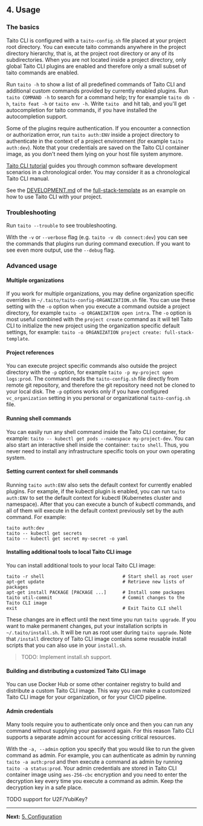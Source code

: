 ## 4. Usage

### The basics

Taito CLI is configured with a `taito-config.sh` file placed at your project root directory. You can execute taito commands anywhere in the project directory hierarchy, that is, at the project root directory or any of its subdirectories. When you are not located inside a project directory, only global Taito CLI plugins are enabled and therefore only a small subset of taito commands are enabled.

Run `taito -h` to show a list of all predefined commands of Taito CLI and additional custom commands provided by currently enabled plugins. Run `taito COMMAND -h` to search for a command help; try for example `taito db -h`, `taito feat -h` or `taito env -h`. Write `taito ` and hit tab, and you'll get autocompletion for taito commands, if you have installed the autocompletion support.

Some of the plugins require authentication. If you encounter a connection or authorization error, run `taito auth:ENV` inside a project directory to authenticate in the context of a project environment (for example `taito auth:dev`). Note that your credentials are saved on the Taito CLI container image, as you don't need them lying on your host file system anymore.

[Taito CLI tutorial](https://github.com/TaitoUnited/taito-cli/tree/master/docs/tutorial/README) guides you through common software development scenarios in a chronological order. You may consider it as a chronological Taito CLI manual.

See the [DEVELOPMENT.md](https://github.com/TaitoUnited/server-template/blob/master/DEVELOPMENT) of the [full-stack-template](https://github.com/TaitoUnited/server-template) as an example on how to use Taito CLI with your project.

### Troubleshooting

Run `taito --trouble` to see troubleshooting.

With the `-v` or `--verbose` flag (e.g. `taito -v db connect:dev`) you can see the commands that plugins run during command execution. If you want to see even more output, use the `--debug` flag.

### Advanced usage

#### Multiple organizations

If you work for multiple organizations, you may define organization specific overrides in `~/.taito/taito-config-ORGANIZATION.sh` file. You can use these setting with the `-o` option when you execute a command outside a project directory, for example `taito -o ORGANIZATION open intra`. The `-o` option is most useful combined with the `project create` command as it will tell Taito CLI to initialize the new project using the organization specific default settings, for example: `taito -o ORGANIZATION project create: full-stack-template`.

#### Project references

You can execute project specific commands also outside the project directory with the `-p` option, for example `taito -p my-project open logs:prod`. The command reads the `taito-config.sh` file directly from remote git repository, and therefore the git repository need not be cloned to your local disk. The `-p` options works only if you have configured `vc_organization` setting in you personal or organizational `taito-config.sh` file.

#### Running shell commands

You can easily run any shell command inside the Taito CLI container, for example: `taito -- kubectl get pods --namespace my-project-dev`. You can also start an interactive shell inside the container: `taito shell`. Thus, you never need to install any infrastructure specific tools on your own operating system.

#### Setting current context for shell commands

Running `taito auth:ENV` also sets the default context for currently enabled plugins. For example, if the kubectl plugin is enabled, you can run `taito auth:ENV` to set the default context for kubectl (Kubernetes cluster and namespace). After that you can execute a bunch of kubectl commands, and all of them will execute in the default context previously set by the auth command. For example:

```shell
taito auth:dev
taito -- kubectl get secrets
taito -- kubectl get secret my-secret -o yaml
```

#### Installing additional tools to local Taito CLI image

You can install additional tools to your local Taito CLI image:

```shell
taito -r shell                             # Start shell as root user
apt-get update                             # Retrieve new lists of packages
apt-get install PACKAGE [PACKAGE ...]      # Install some packages
taito util-commit                          # Commit changes to the Taito CLI image
exit                                       # Exit Taito CLI shell
```

These changes are in effect until the next time you run `taito upgrade`. If you want to make permanent changes, put your installation scripts in `~/.taito/install.sh`. It will be run as root user during `taito upgrade`. Note that `/install` directory of Taito CLI image contains some reusable install scripts that you can also use in your `install.sh`.

> TODO: Implement install.sh support.

#### Building and distributing a customized Taito CLI image

You can use Docker Hub or some other container registry to build and distribute a custom Taito CLI image. This way you can make a customized Taito CLI image for your organization, or for your CI/CD pipeline.

#### Admin credentials

Many tools require you to authenticate only once and then you can run any command without supplying your password again. For this reason Taito CLI supports a separate admin account for accessing critical resources.

With the `-a, --admin` option you specify that you would like to run the given command as admin. For example, you can authenticate as admin by running `taito -a auth:prod` and then execute a command as admin by running `taito -a status:prod`. Your admin credentials are stored in Taito CLI container image using `aes-256-cbc` encryption and you need to enter the decryption key every time you execute a command as admin. Keep the decryption key in a safe place.

TODO support for U2F/YubiKey?

---

**Next:** [5. Configuration](05-configuration)
